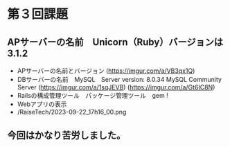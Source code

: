 # 第３回課題
## APサーバーの名前　Unicorn（Ruby）バージョンは　3.1.2
- APサーバーの名前とバージョン
(https://imgur.com/a/VB3qx1Q)
- DBサーバーの名前　MySQL　Server version: 8.0.34 MySQL Community Server
(https://imgur.com/a/1sqJEVB)
(https://imgur.com/a/Gt6IC8N)
- Railsの構成管理ツール　パッケージ管理ツール　gem
!
- Webアプリの表示
- /RaiseTech/2023-09-22_17h16_00.png
## 今回はかなり苦労しました。
